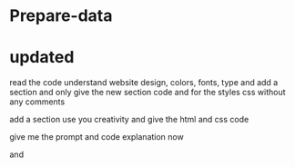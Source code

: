 # Prepare-data

# updated

read the code understand website design, colors, fonts, type and add a section and only give the new section code and for the styles css without any comments

add a section use you creativity and give the html and css code

give me the prompt and code explanation now

<!-- Start of Annotator Edits --> and <!-- End of Annotator Edits -->
